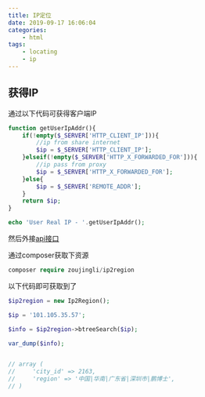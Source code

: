 ```yaml
---
title: IP定位
date: 2019-09-17 16:06:04
categories:
	- html
tags:
	- locating
	- ip
---
```


## 获得IP

通过以下代码可获得客户端IP

```php
function getUserIpAddr(){
    if(!empty($_SERVER['HTTP_CLIENT_IP'])){
        //ip from share internet
        $ip = $_SERVER['HTTP_CLIENT_IP'];
    }elseif(!empty($_SERVER['HTTP_X_FORWARDED_FOR'])){
        //ip pass from proxy
        $ip = $_SERVER['HTTP_X_FORWARDED_FOR'];
    }else{
        $ip = $_SERVER['REMOTE_ADDR'];
    }
    return $ip;
}

echo 'User Real IP - '.getUserIpAddr();

```

然后外接[api接口](https://github.com/zoujingli/ip2region)

通过composer获取下资源

```php
composer require zoujingli/ip2region
```
以下代码即可获取到了

```php
$ip2region = new Ip2Region();

$ip = '101.105.35.57';

$info = $ip2region->btreeSearch($ip);

var_dump($info);


// array (
//     'city_id' => 2163,
//     'region' => '中国|华南|广东省|深圳市|鹏博士',
// )

```


